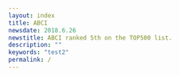```yaml
---
layout: index
title: ABCI
newsdate: 2018.6.26
newstitle: ABCI ranked 5th on the TOP500 list.
description: ""
keywords: "test2"
permalink: /
---
```

